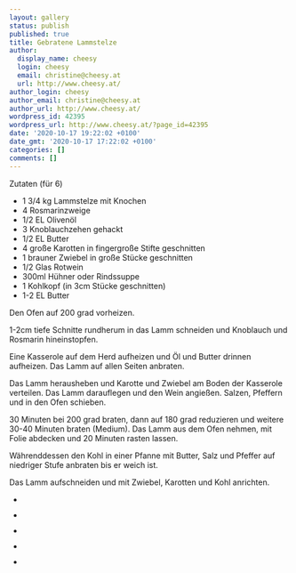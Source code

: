 ```yaml
---
layout: gallery
status: publish
published: true
title: Gebratene Lammstelze
author:
  display_name: cheesy
  login: cheesy
  email: christine@cheesy.at
  url: http://www.cheesy.at/
author_login: cheesy
author_email: christine@cheesy.at
author_url: http://www.cheesy.at/
wordpress_id: 42395
wordpress_url: http://www.cheesy.at/?page_id=42395
date: '2020-10-17 19:22:02 +0100'
date_gmt: '2020-10-17 17:22:02 +0100'
categories: []
comments: []
---
```

<!-- wp:paragraph -->
Zutaten (für 6)
<!-- /wp:paragraph -->
<!-- wp:list -->
- 1 3/4 kg Lammstelze mit Knochen
- 4 Rosmarinzweige
- 1/2 EL Olivenöl
- 3 Knoblauchzehen gehackt
- 1/2 EL Butter
- 4 große Karotten in fingergroße Stifte geschnitten
- 1 brauner Zwiebel in große Stücke geschnitten
- 1/2 Glas Rotwein
- 300ml Hühner oder Rindssuppe
- 1 Kohlkopf (in 3cm Stücke geschnitten)
- 1-2 EL Butter
<!-- /wp:list -->
<!-- wp:paragraph -->
Den Ofen auf 200 grad vorheizen.
<!-- /wp:paragraph -->
<!-- wp:paragraph -->
1-2cm tiefe Schnitte rundherum in das Lamm schneiden und Knoblauch und Rosmarin hineinstopfen.
<!-- /wp:paragraph -->
<!-- wp:paragraph -->
Eine Kasserole auf dem Herd aufheizen und Öl und Butter drinnen aufheizen. Das Lamm auf allen Seiten anbraten.
<!-- /wp:paragraph -->
<!-- wp:paragraph -->
Das Lamm herausheben und Karotte und Zwiebel am Boden der Kasserole verteilen. Das Lamm darauflegen und den Wein angießen. Salzen, Pfeffern und in den Ofen schieben.
<!-- /wp:paragraph -->
<!-- wp:paragraph -->
30 Minuten bei 200 grad braten, dann auf 180 grad reduzieren und weitere 30-40 Minuten braten (Medium). Das Lamm aus dem Ofen nehmen, mit Folie abdecken und 20 Minuten rasten lassen.
<!-- /wp:paragraph -->
<!-- wp:paragraph -->
Währenddessen den Kohl in einer Pfanne mit Butter, Salz und Pfeffer auf niedriger Stufe anbraten bis er weich ist.
<!-- /wp:paragraph -->
<!-- wp:paragraph -->
Das Lamm aufschneiden und mit Zwiebel, Karotten und Kohl anrichten.
<!-- /wp:paragraph -->
<!-- wp:gallery {"ids":[42396,42397,42398,42399,42400]} -->
- <figure><img src="http://www.cheesy.at/wp-content/uploads/Gebratene-Lammstelze-1.jpg" alt="" data-id="42396" data-link="http://www.cheesy.at/?attachment_id=42396" class="wp-image-42396"></figure>
- <figure><img src="http://www.cheesy.at/wp-content/uploads/Gebratene-Lammstelze-2.jpg" alt="" data-id="42397" data-link="http://www.cheesy.at/?attachment_id=42397" class="wp-image-42397"></figure>
- <figure><img src="http://www.cheesy.at/wp-content/uploads/Gebratene-Lammstelze-3.jpg" alt="" data-id="42398" data-link="http://www.cheesy.at/?attachment_id=42398" class="wp-image-42398"></figure>
- <figure><img src="http://www.cheesy.at/wp-content/uploads/Gebratene-Lammstelze-4.jpg" alt="" data-id="42399" data-link="http://www.cheesy.at/?attachment_id=42399" class="wp-image-42399"></figure>
- <figure><img src="http://www.cheesy.at/wp-content/uploads/Gebratene-Lammstelze-5.jpg" alt="" data-id="42400" data-link="http://www.cheesy.at/?attachment_id=42400" class="wp-image-42400"></figure>
<!-- /wp:gallery -->
